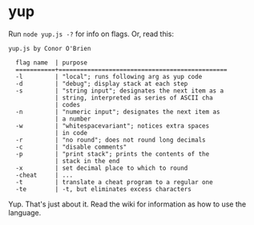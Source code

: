 # yup
Run `node yup.js -?` for info on flags. Or, read this: 

    yup.js by Conor O'Brien

      flag name  | purpose
      ===========+===============================================
      -l         | "local"; runs following arg as yup code
      -d         | "debug"; display stack at each step
      -s         | "string input"; designates the next item as a
                 | string, interpreted as series of ASCII cha
                 | codes
      -n         | "numeric input"; designates the next item as
                 | a number
      -w         | "whitespacevariant"; notices extra spaces
                 | in code
      -r         | "no round"; does not round long decimals
      -c         | "disable comments"
      -p         | "print stack"; prints the contents of the
                 | stack in the end
      -x         | set decimal place to which to round
      -cheat     | ...
      -t         | translate a cheat program to a regular one
      -te        | -t, but eliminates excess characters

Yup. That's just about it. Read the wiki for information as how to use the language.
